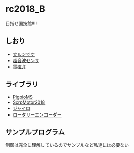 # rc2018_B
目指せ国技館!!!!

## しおり
* [立ルンです](https://github.com/Kitasola/rc2018_B/blob/master/ttrnds)
* [超音波センサ](https://github.com/Kitasola/rc2018_B/blob/master/UltraSonic)
* [電磁弁](https://github.com/Kitasola/rc2018_B/blob/master/SolenoidValve)

## ライブラリ
* [PigpioMS](https://github.com/Kitasola/PigpioMS)
* [ScrpMotor2018]()
* [ジャイロ](https://github.com/Kitasola/Sensor/blob/master/GY521)
* [ロータリーエンコーダー](https://github.com/Kitasola/Sensor/blob/master/RotaryInc)

## サンプルプログラム
制御は完全に理解しているのでサンプルなど私達には必要ない
